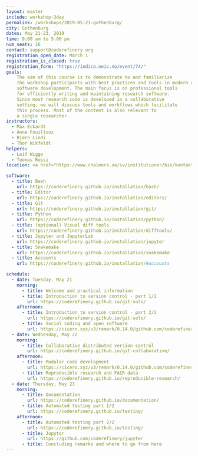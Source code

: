```yaml
---
layout: master
include: workshop-3day
permalink: /workshops/2019-05-21-gothenburg/
city: Gothenburg
dates: May 21-23, 2019
time: 9:00 am to 5:00 pm
num_seats: 26
contact: support@coderefinery.org
registration_open_date: March 1
registration_is_closed: true
registration_form: "https://indico.neic.no/event/74/"
goals:
    The aim of this course is to demonstrate to and familiarize
    the workshop participants with best practices and tools in modern research
    software development. The main focus is on professional tools
    for efficiently writing and maintaining research software.
    Since most research code is developed in a collaborative
    setting, we will discuss tools and workflows which facilitate
    this process. Most of the content is also relevant to
    a single researcher.
instructors:
  - Max Eckardt
  - Anne Fouilloux
  - Bjørn Lindi
  - Thor Wikfeldt
helpers:
  - Leif Wigge
  - Tuomas Rossi
location: <a href="https://www.chalmers.se/sv/institutioner/bio/kontakt/Sidor/Hitta-till-avdelningarna.aspx" target="_blank">Fysikhuset, Chalmers</a>. 

software:
  - title: Bash
    url: https://coderefinery.github.io/installation/bash/
  - title: Editor
    url: https://coderefinery.github.io/installation/editors/
  - title: Git
    url: https://coderefinery.github.io/installation/git/
  - title: Python
    url: https://coderefinery.github.io/installation/python/
  - title: (optional) Visual diff tools
    url: https://coderefinery.github.io/installation/difftools/
  - title: Jupyter and JupyterLab
    url: https://coderefinery.github.io/installation/jupyter
  - title: Snakemake
    url: https://coderefinery.github.io/installation/snakemake
  - title: Accounts
    url: https://coderefinery.github.io/installation/#accounts

schedule:
  - date: Tuesday, May 21
    morning:
      - title: Welcome and practical information
      - title: Introduction to version control - part 1/2 
        url: https://coderefinery.github.io/git-solo/
    afternoon:
      - title: Introduction to version control - part 2/2 
        url: https://coderefinery.github.io/git-solo/
      - title: Social coding and open software
        url: https://cicero.xyz/v3/remark/0.14.0/github.com/coderefinery/social-coding/2018-12-11-espoo/talk.md/
  - date: Wednesday, May 22
    morning:
      - title: Collaborative distributed version control
        url: https://coderefinery.github.io/git-collaborative/
    afternoon:
      - title: Modular code development
        url: https://cicero.xyz/v3/remark/0.14.0/github.com/coderefinery/modular-code-development/master/talk.md
      - title: Reproducible research and FAIR data 
        url: https://coderefinery.github.io/reproducible-research/
  - date: Thursday, May 23
    morning:
      - title: Documentation
        url: https://coderefinery.github.io/documentation/
      - title: Automated testing part 1/2
        url: https://coderefinery.github.io/testing/
    afternoon:
      - title: Automated testing part 2/2 
        url: https://coderefinery.github.io/testing/
      - title: Jupyter 
        url: https://github.com/coderefinery/jupyter
      - title: Concluding remarks and where to go from here
---
```

